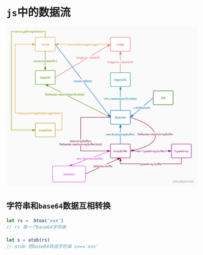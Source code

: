 # `js`中的数据流

![js二进制数据相互转换](../assets/images/33e74b70c4d14aa2b6c3d6c4eb77be64~tplv-k3u1fbpfcp-zoom-in-crop-mark_4536_0_0_0.awebp)

## 字符串和`base64`数据互相转换
```js
let rs =  btoa('xxx')
// rs 是一个base64字符串

let s = atob(rs)
// atob 把base64转成字符串 s==='xxx'
```
